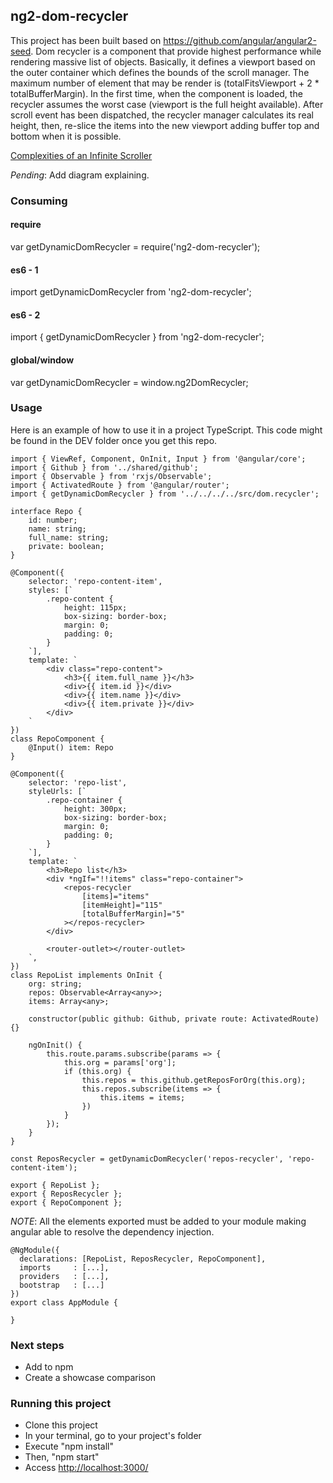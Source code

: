 ## ng2-dom-recycler

This project has been built based on https://github.com/angular/angular2-seed. Dom recycler is a component that 
provide highest performance while rendering massive list of objects. Basically, it defines a viewport based on the outer
container which defines the bounds of the scroll manager. The maximum number of element that may be render is 
(totalFitsViewport + 2 * totalBufferMargin).
In the first time, when the component is loaded, the recycler assumes the worst case (viewport is the full height available).
After scroll event has been dispatched, the recycler manager calculates its real height, then, re-slice the items into the 
new viewport adding buffer top and bottom when it is possible.

[Complexities of an Infinite Scroller](https://developers.google.com/web/updates/2016/07/infinite-scroller)

*Pending*: Add diagram explaining. 

### Consuming
#### require
var getDynamicDomRecycler = require('ng2-dom-recycler');
#### es6 - 1
import getDynamicDomRecycler from 'ng2-dom-recycler';
#### es6 - 2
import { getDynamicDomRecycler } from 'ng2-dom-recycler';
#### global/window
var getDynamicDomRecycler = window.ng2DomRecycler;

### Usage
Here is an example of how to use it in a project TypeScript. This code might be found in the DEV folder once you get this repo.

```
import { ViewRef, Component, OnInit, Input } from '@angular/core';
import { Github } from '../shared/github';
import { Observable } from 'rxjs/Observable';
import { ActivatedRoute } from '@angular/router';
import { getDynamicDomRecycler } from '../../../../src/dom.recycler';

interface Repo {
    id: number;
    name: string;
    full_name: string;
    private: boolean;
}

@Component({
    selector: 'repo-content-item',
    styles: [`
        .repo-content {
            height: 115px;
            box-sizing: border-box;
            margin: 0;
            padding: 0;
        }
    `],
    template: `
        <div class="repo-content">
            <h3>{{ item.full_name }}</h3>
            <div>{{ item.id }}</div>
            <div>{{ item.name }}</div>
            <div>{{ item.private }}</div>
        </div>
    `
})
class RepoComponent {
    @Input() item: Repo
}

@Component({
    selector: 'repo-list',
    styleUrls: [`
        .repo-container {
            height: 300px;
            box-sizing: border-box;
            margin: 0;
            padding: 0;
        }
    `],
    template: `
        <h3>Repo list</h3>
        <div *ngIf="!!items" class="repo-container">
            <repos-recycler
                [items]="items"
                [itemHeight]="115"
                [totalBufferMargin]="5"
            ></repos-recycler>
        </div>

        <router-outlet></router-outlet>
    `,
})
class RepoList implements OnInit {
    org: string;
    repos: Observable<Array<any>>;
    items: Array<any>;

    constructor(public github: Github, private route: ActivatedRoute) {}

    ngOnInit() {
        this.route.params.subscribe(params => {
            this.org = params['org'];
            if (this.org) {
                this.repos = this.github.getReposForOrg(this.org);
                this.repos.subscribe(items => {
                    this.items = items;
                })
            }
        });
    }
}

const ReposRecycler = getDynamicDomRecycler('repos-recycler', 'repo-content-item');

export { RepoList };
export { ReposRecycler };
export { RepoComponent };

```

*NOTE*: All the elements exported must be added to your module making angular able to resolve the dependency injection.
```
@NgModule({
  declarations: [RepoList, ReposRecycler, RepoComponent],
  imports     : [...],
  providers   : [...],
  bootstrap   : [...]
})
export class AppModule {

}
```

### Next steps
* Add to npm
* Create a showcase comparison

### Running this project
* Clone this project
* In your terminal, go to your project's folder
* Execute "npm install"
* Then, "npm start"
* Access [http://localhost:3000/](http://localhost:3000/)